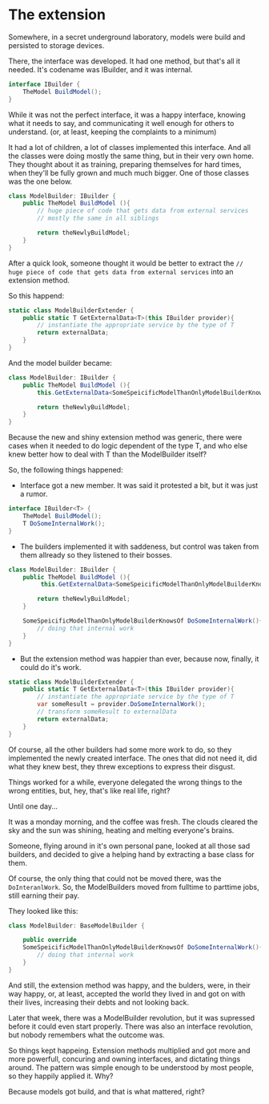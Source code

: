# The extension 

Somewhere, in a secret underground laboratory, models were build and persisted to storage devices.

There, the interface was developed. It had one method, but that's all it needed. It's codename was IBuilder, and it was internal.
```cs
interface IBuilder {
    TheModel BuildModel();
}
```

While it was not the perfect interface, it was a happy interface, knowing what it needs to say, and communicating it well enough for others to understand. (or, at least, keeping the complaints to a minimum)

It had a lot of children, a lot of classes implemented this interface. And all the classes were doing mostly the same thing, but in their very own home. They thought about it as training, preparing themselves for hard times, when they'll be fully grown and much much bigger. One of those classes was the one below.

```cs
class ModelBuilder: IBuilder {
    public TheModel BuildModel (){
        // huge piece of code that gets data from external services 
        // mostly the same in all siblings

        return theNewlyBuildModel;
    }
}
```

After a quick look, someone thought it would be better to extract the `// huge piece of code that gets data from external services` into an extension method. 

So this happend:

```cs
static class ModelBuilderExtender {
    public static T GetExternalData<T>(this IBuilder provider){
        // instantiate the appropriate service by the type of T
        return externalData;
    }
}
```

And the model builder became:

```cs
class ModelBuilder: IBuilder {
    public TheModel BuildModel (){
        this.GetExternalData<SomeSpeicificModelThanOnlyModelBuilderKnowsOf>();

        return theNewlyBuildModel;
    }
}
```

Because the new and shiny extension method was generic, there were cases when it needed to do logic dependent of the type T, and who else knew better how to deal with T than the ModelBuilder itself? 

So, the following things happened:

- Interface got a new member. It was said it protested a bit, but it was just a rumor.
```cs
interface IBuilder<T> {
    TheModel BuildModel();
    T DoSomeInternalWork();
}
```
- The builders implemented it with saddeness, but control was taken from them allready so they listened to their bosses.
```cs
class ModelBuilder: IBuilder {
    public TheModel BuildModel (){
         this.GetExternalData<SomeSpeicificModelThanOnlyModelBuilderKnowsOf>();

        return theNewlyBuildModel;
    }

    SomeSpeicificModelThanOnlyModelBuilderKnowsOf DoSomeInternalWork(){
        // doing that internal work
    }
}
```
- But the extension method was happier than ever, because now, finally, it could do it's work.
```cs
static class ModelBuilderExtender {
    public static T GetExternalData<T>(this IBuilder provider){
        // instantiate the appropriate service by the type of T
        var someResult = provider.DoSomeInternalWork();
        // transform someResult to externalData
        return externalData;
    }
}
```

Of course, all the other builders had some more work to do, so they implemented the newly created interface. The ones that did not need it, did what they knew best, they threw exceptions to express their disgust.

Things worked for a while, everyone delegated the wrong things to the wrong entities, but, hey, that's like real life, right? 

Until one day...

It was a monday morning, and the coffee was fresh. The clouds cleared the sky and the sun was shining, heating and melting everyone's brains.

Someone, flying around in it's own personal pane, looked at all those sad builders, and decided to give a helping hand by extracting a base class for them. 

Of course, the only thing that could not be moved there, was the `DoInteranlWork`. So, the ModelBuilders moved from fulltime to parttime jobs, still earning their pay.

They looked like this:
```cs
class ModelBuilder: BaseModelBuilder {

    public override 
    SomeSpeicificModelThanOnlyModelBuilderKnowsOf DoSomeInternalWork(){
        // doing that internal work
    }
}
```

And still, the extension method was happy, and the bulders, were, in their way happy, or, at least, accepted the world they lived in and got on with their lives, increasing their debts and not looking back.

Later that week, there was a ModelBuilder revolution, but it was supressed before it could even start properly. There was also an interface revolution, but nobody remembers what the outcome was.

So things kept happeing. Extension methods multiplied and got more and more powerfull, concuring and owning interfaces, and dictating things around. The pattern was simple enough to be understood by most people, so they happily applied it. Why? 

Because models got build, and that is what mattered, right?



